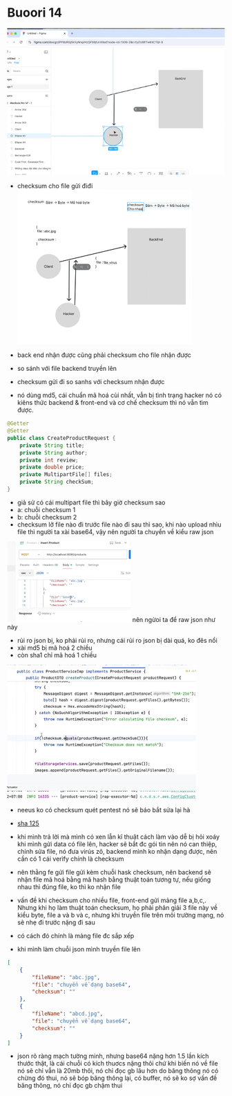 # Buoori 14

![alt text](image.png)
- checksum cho file gửi điđi
![alt text](image-1.png)
- back end nhận được cũng phải checksum cho file nhận được

- so sánh với file backend truyền lên
- checksum gửi đi so sanhs với checksum nhận được

- nó dùng md5, cái chuẩn mã hoá cùi nhất, vẫn bị tình trạng hacker nó có kiêns thức backend & front-end và cơ chế checksum thì nó vẫn tìm được.

```java
@Getter
@Setter
public class CreateProductRequest {
    private String title;
    private String author;
    private int review;
    private double price;
    private MultipartFile[] files;
    private String checkSum;
}
```


- giả sử có cái multipart file thì bây giờ checksum sao
- a: chuỗi checksum 1
- b: chuỗi checksum 2
- checksum lỡ file nào đi trước file nào đi sau thì sao, khi nào upload nhìu file thì người ta xài base64, vậy nên người ta chuyển về kiểu raw json

![alt text](image-2.png)
nên ngừoi ta để raw json như này
- rủi ro json bị, ko phải rủi ro, nhưng cái rủi ro json bị dài quá, ko đês nổi
- xài md5 bị mã hoá 2 chiều
- còn sha1 chỉ mã hoá 1 chiều


![alt text](image-3.png)
- neeus ko có checksum quét pentest nó sẽ báo bắt sửa lại hà
- [sha 125](https://l.facebook.com/l.php?u=https%3A%2F%2Femn178.github.io%2Fonline-tools%2Fsha256_checksum.html%3Ffbclid%3DIwZXh0bgNhZW0CMTEAAR6CGT5fJ98BzVW04SioMzQL7Guf5Yhob1thNFXnX_my0y1qyKayIIclmnQHLg_aem_xSuwh7DCT7__BIeJF6qnhw&h=AT3gBtwFRtaEL-mVBP0ebJYfOQuGHm_pC_MJSjuJs90SGq-kxdpFlJBlejnr6AoJgoEn-Urv5djd_mvtXd-lOoiFVEQlsWKS6L7TVIGHixNSyKDOlABGWRBYEGH2qWM&s=1)


- khi mình trả lời mà mình có xen lẫn kĩ thuật cách làm vào dễ bị hỏi xoáy
khi mình gửi data có file lên, hacker sẽ bắt đc gói tin nên nó can thiệp, chỉnh sửa file, nó đưa virús zô, backend mình ko nhận dạng được, nên cần có 1 cái verìfy chính là checksum

- nên thằng fe gửi file gửi kèm chuỗi hask checksum, nên backend sẽ nhận file mã hoá bằng mã hash bằng thuật toán tương tự, nếu giống nhau thì đúng file, ko thì ko nhận file

- vấn đề khi checksum cho nhiều file, front-end gửi mảng file a,b,c,. Nhưng khi họ làm thuật toán checksum, họ phải phân giải 3 file này về kiểu byte, file a và b và c, nhưng khi truyền file trên môi trường mạng, nó sẽ nhẹ đi trước nặng đi sau
- có cách đó chính là mảng file đc sắp xếp
- khi mình làm chuỗi json mình truyền file lên
```json
[
    {
        "fileName": "abc.jpg",
        "file": "chuyển về dạng base64",
        "checksum": ""
    },
    {
        "fileName": "abcd.jpg",
        "file": "chuyển về dạng base64",
        "checksum": ""
    }
]
```
- json rõ ràng mạch tường minh, nhưng base64 nặng hơn 1.5 lần kích thước thật, là cái chuỗi có kích thuơcs nặng thôi chứ khi biến nó về file nó sẽ chỉ vẫn là 20mb thôi, nó chỉ đọc gb lâu hơn do băng thông nó có chừng đó thui, nó sẽ bóp băng thông lại, có buffer, nó sẽ ko sợ vấn đề băng thông, nó chỉ đọc gb chậm thui

